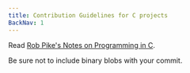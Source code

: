 ```yaml
---
title: Contribution Guidelines for C projects
BackNav: 1
---
```


Read [Rob Pike's Notes on Programming in
C](http://doc.cat-v.org/bell_labs/pikestyle).

Be sure not to include binary blobs with your commit.
